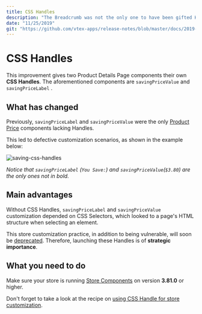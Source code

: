 ```yaml
---
title: CSS Handles
description: "The Breadcrumb was not the only one to have been gifted Handles this week. `savingPriceValue` and `savingPriceLabel` also had a lucky week and gained their own CSS Handles."
date: "11/25/2019"
git: "https://github.com/vtex-apps/release-notes/blob/master/docs/2019-week-45-46/css-handles.md"
---
```


# CSS Handles

This improvement gives two Product Details Page components their own **CSS Handles**. The aforementioned components are `savingPriceValue` and `savingPriceLabel` . 

## What has changed

Previously, `savingPriceLabel` and `savingPriceValue` were the only [Product Price](https://github.com/vtex-apps/store-components/blob/master/docs/ProductPrice.md) components lacking Handles. 

This led to defective customization scenarios, as shown in the example below:

![saving-css-handles](https://user-images.githubusercontent.com/52087100/69572579-2f8bd300-0fa3-11ea-989e-cc9278b595e7.png)

_Notice that `savingPriceLabel` (`You Save:`) and `savingPriceValue`(`$3.80`) are the only ones not in bold._ 

## Main advantages 

Without CSS Handles, `savingPriceLabel` and `savingPriceValue`  customization depended on CSS Selectors, which looked to a page's HTML structure when selecting an element. 

This store customization practice, in addition to being vulnerable, will soon be [deprecated](https://vtex.io/docs/releases/2019-week-43-44/css-selectors-deprecation). Therefore, launching these Handles is of **strategic importance**.

## What you need to do

Make sure your store is running [Store Components](https://vtex.io/docs/app/vtex.store-components) on version **3.81.0** or higher. 

Don't forget to take a look at the recipe on [using CSS Handle for store customization](https://vtex.io/docs/recipes/style/using-css-handles-for-store-customization).
